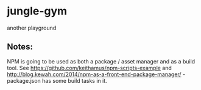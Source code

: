 # jungle-gym
another playground

## Notes:
NPM is going to be used as both a package / asset manager and as a build tool. See https://github.com/keithamus/npm-scripts-example and http://blog.kewah.com/2014/npm-as-a-front-end-package-manager/ - package.json has some build tasks in it.


